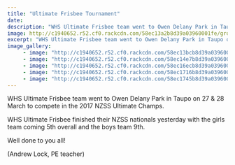 ```yaml
---
title: "Ultimate Frisbee Tournament"
date: 
description: "WHS Ultimate Frisbee team went to Owen Delany Park in Taupo on 27 & 28 March to compete in the 2017 NZSS Ultimate Champs..."
image: http://c1940652.r52.cf0.rackcdn.com/58ec13a2b8d39a03960001fe/group-shot-mixed-2.jpg
excerpt: "WHS Ultimate Frisbee team went to Owen Delany Park in Taupo on 27 & 28 March to compete in the 2017 NZSS Ultimate Champs."
image_gallery:
     - image: "http://c1940652.r52.cf0.rackcdn.com/58ec13bcb8d39a0396000200/bus-bay.jpg"
     - image: "http://c1940652.r52.cf0.rackcdn.com/58ec14e7b8d39a0396000228/1-web.jpg"
     - image: "http://c1940652.r52.cf0.rackcdn.com/58ec16ecb8d39a039600022a/2a.jpg"
     - image: "http://c1940652.r52.cf0.rackcdn.com/58ec1716b8d39a0396000230/4-web.jpg"
     - image: "http://c1940652.r52.cf0.rackcdn.com/58ec1745b8d39a0396000238/8-web.jpg"
---
```


<p><span>WHS Ultimate Frisbee team went to Owen Delany Park in Taupo on 27 &amp; 28 March to compete in the 2017 NZSS Ultimate Champs.</span></p>
<p><span>WHS Ultimate Frisbee finished their NZSS nationals yesterday with the girls team coming 5th overall and the boys team 9th. </span></p>
<p><span>Well done to you all!</span></p>
<p><span>(Andrew Lock, PE teacher)</span></p>

